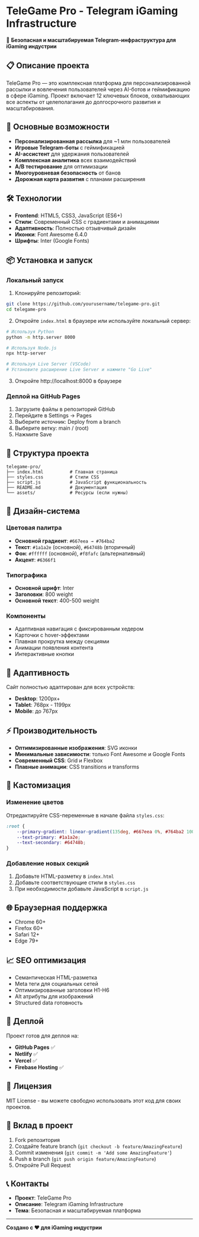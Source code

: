 # TeleGame Pro - Telegram iGaming Infrastructure

🎯 **Безопасная и масштабируемая Telegram-инфраструктура для iGaming индустрии**

## 📋 Описание проекта

TeleGame Pro — это комплексная платформа для персонализированной рассылки и вовлечения пользователей через AI-ботов и геймификацию в сфере iGaming. Проект включает 12 ключевых блоков, охватывающих все аспекты от целеполагания до долгосрочного развития и масштабирования.

## 🚀 Основные возможности

- **Персонализированная рассылка** для ~1 млн пользователей
- **Игровые Telegram-боты** с геймификацией
- **AI-ассистент** для удержания пользователей
- **Комплексная аналитика** всех взаимодействий
- **A/B тестирование** для оптимизации
- **Многоуровневая безопасность** от банов
- **Дорожная карта развития** с планами расширения

## 🛠 Технологии

- **Frontend**: HTML5, CSS3, JavaScript (ES6+)
- **Стили**: Современный CSS с градиентами и анимациями
- **Адаптивность**: Полностью отзывчивый дизайн
- **Иконки**: Font Awesome 6.4.0
- **Шрифты**: Inter (Google Fonts)

## 📦 Установка и запуск

### Локальный запуск

1. Клонируйте репозиторий:
```bash
git clone https://github.com/yourusername/telegame-pro.git
cd telegame-pro
```

2. Откройте `index.html` в браузере или используйте локальный сервер:
```bash
# Используя Python
python -m http.server 8000

# Используя Node.js
npx http-server

# Используя Live Server (VSCode)
# Установите расширение Live Server и нажмите "Go Live"
```

3. Откройте http://localhost:8000 в браузере

### Деплой на GitHub Pages

1. Загрузите файлы в репозиторий GitHub
2. Перейдите в Settings → Pages
3. Выберите источник: Deploy from a branch
4. Выберите ветку: main / (root)
5. Нажмите Save

## 📁 Структура проекта

```
telegame-pro/
├── index.html          # Главная страница
├── styles.css          # Стили CSS
├── script.js           # JavaScript функциональность
├── README.md           # Документация
└── assets/             # Ресурсы (если нужны)
```

## 🎨 Дизайн-система

### Цветовая палитра
- **Основной градиент**: `#667eea → #764ba2`
- **Текст**: `#1a1a2e` (основной), `#64748b` (вторичный)
- **Фон**: `#ffffff` (основной), `#f8fafc` (альтернативный)
- **Акцент**: `#6366f1`

### Типографика
- **Основной шрифт**: Inter
- **Заголовки**: 800 weight
- **Основной текст**: 400-500 weight

### Компоненты
- Адаптивная навигация с фиксированным хедером
- Карточки с hover-эффектами
- Плавная прокрутка между секциями
- Анимации появления контента
- Интерактивные кнопки

## 📱 Адаптивность

Сайт полностью адаптирован для всех устройств:
- **Desktop**: 1200px+
- **Tablet**: 768px - 1199px
- **Mobile**: до 767px

## ⚡ Производительность

- **Оптимизированные изображения**: SVG иконки
- **Минимальные зависимости**: только Font Awesome и Google Fonts
- **Современный CSS**: Grid и Flexbox
- **Плавные анимации**: CSS transitions и transforms

## 🔧 Кастомизация

### Изменение цветов
Отредактируйте CSS-переменные в начале файла `styles.css`:

```css
:root {
    --primary-gradient: linear-gradient(135deg, #667eea 0%, #764ba2 100%);
    --text-primary: #1a1a2e;
    --text-secondary: #64748b;
}
```

### Добавление новых секций
1. Добавьте HTML-разметку в `index.html`
2. Добавьте соответствующие стили в `styles.css`
3. При необходимости добавьте JavaScript в `script.js`

## 🌐 Браузерная поддержка

- Chrome 60+
- Firefox 60+
- Safari 12+
- Edge 79+

## 📈 SEO оптимизация

- Семантическая HTML-разметка
- Meta теги для социальных сетей
- Оптимизированные заголовки H1-H6
- Alt атрибуты для изображений
- Structured data готовность

## 🚀 Деплой

Проект готов для деплоя на:
- **GitHub Pages** ✅
- **Netlify** ✅
- **Vercel** ✅
- **Firebase Hosting** ✅

## 📝 Лицензия

MIT License - вы можете свободно использовать этот код для своих проектов.

## 🤝 Вклад в проект

1. Fork репозитория
2. Создайте feature branch (`git checkout -b feature/AmazingFeature`)
3. Commit изменения (`git commit -m 'Add some AmazingFeature'`)
4. Push в branch (`git push origin feature/AmazingFeature`)
5. Откройте Pull Request

## 📞 Контакты

- **Проект**: TeleGame Pro
- **Описание**: Telegram iGaming Infrastructure
- **Тема**: Безопасная и масштабируемая платформа

---

**Создано с ❤️ для iGaming индустрии**